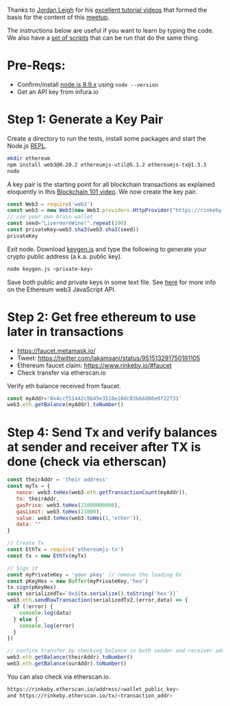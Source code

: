 Thanks to [Jordan Leigh](https://github.com/AlwaysBCoding) for his [excellent tutorial videos](https://www.youtube.com/watch?v=BFEzWYFZ7wA&t=275s) that formed the basis for the content of this [meetup](https://www.meetup.com/Tri-Valley-Blockchain-Crypto-Meetup/events/245155073/). 

The instructions below are useful if you want to learn by typing the code. We also have a [set of scripts](https://github.com/trivalley-blockchain/eth-playground/tree/master/meetup1) that can be run that do the same thing. 
# Pre-Reqs:
* Confirm/install [node.js 8.9.x](https://nodejs.org/en/) using `node --version`
* Get an API key from infura.io

# Step 1: Generate a Key Pair
Create a directory to run the tests, install some packages and start the Node.js [REPL](https://en.wikipedia.org/wiki/Read%E2%80%93eval%E2%80%93print_loop).
```bash
mkdir ethereum
npm install web3@0.20.2 ethereumjs-util@5.1.2 ethereumjs-tx@1.3.3
node 
```
A key pair is the starting point for all blockchain transactions as explained eloquently in this [Blockchain 101 video](https://www.youtube.com/watch?v=bBC-nXj3Ng4). We now create the key pair.
```javascript
const Web3 = require('web3')
const web3 = new Web3(new Web3.providers.HttpProvider("https://rinkeby.infura.io/infura-key"))
// use your own brain wallet
const seed="LivermoreWine!".repeat(100)
const privateKey=web3.sha3(web3.sha3(seed))
privateKey
```
Exit node. Download [keygen.js](keygen.js) and type the following to generate your crypto public address (a.k.a. public key). 

```bash
node keygen.js <private-key>
```
Save both public and private keys in some text file.
See [here](https://github.com/ethereum/wiki/wiki/JavaScript-API) for more info on the Ethereum web3 JavaScript API.

# Step 2: Get free ethereum to use later in transactions
* https://faucet.metamask.io/
* Tweet: https://twitter.com/lakamsani/status/951513291750191105
* Ethereum faucet claim: https://www.rinkeby.io/#faucet
* Check transfer via etherscan.io

Verify eth balance received from faucet.
```javascript
const myAddr='0x4ccf51442c8b45e3518e10dc83b66886e8f22731'
web3.eth.getBalance(myAddr).toNumber()
```

# Step 4: Send Tx  and verify balances at sender and receiver after TX is done (check via etherscan)
```javascript
const theirAddr = 'their address'
const myTx = {
   nonce: web3.toHex(web3.eth.getTransactionCount(myAddr)),
   to: theirAddr,
   gasPrice: web3.toHex(21000000000),
   gasLimit: web3.toHex(21000),
   value: web3.toHex(web3.toWei(1,'ether')),
   data: ""
} 

// Create Tx
const EthTx = require('ethereumjs-tx')
const tx = new EthTx(myTx)

// Sign it
const myPrivateKey = 'your pkey' // remove the leading 0x
const pKeyHex = new Buffer(myPrivateKey,'hex')
tx.sign(pKeyHex)
const serializedTx=`0x${tx.serialize().toString('hex')}`
web3.eth.sendRawTransaction(serializedTx2,(error,data) => {
  if (!error) {
    console.log(data)
  } else {
    console.log(error)
  }
})

// confirm transfer by checking balance in both sender and receiver addresses
web3.eth.getBalance(theirAddr).toNumber()
web3.eth.getBalance(ourAddr).toNumber()


```
You can also check via etherscan.io.
```bash
https://rinkeby.etherscan.io/address/<wallet_public_key> 
and https://rinkeby.etherscan.io/tx/<transaction_addr>
```




